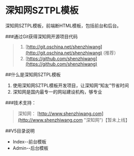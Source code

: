 深知网SZTPL模板
=====

深知网SZTPL模板，前端断HTML模板，包括前台和后台。

###通过Git获得深知网开源项目代码
> 1. [http://git.oschina.net/shenzhiwang](http://git.oschina.net/shenzhiwang) (推荐）  
> 2. [https://github.com/shenzhiwang](https://github.com/shenzhiwang)

##什么是深知网SZTPL模板
1. 使用深知网SZTPL模板开发项目，让深知网“知友”节省时间
2. 深知网是国内最专一的网站建设机构，够专业

###技术支持：
>深知网： [http://www.shenzhiwang.com](http://www.shenzhiwang.com "深知网")【暂未上线】

##V5目录说明
- Index--前台模板
- Admin--后台模板

